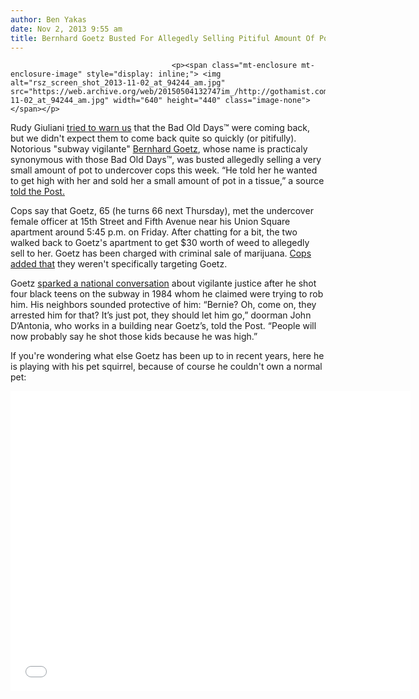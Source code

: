 ```yaml
---
author: Ben Yakas
date: Nov 2, 2013 9:55 am
title: Bernhard Goetz Busted For Allegedly Selling Pitiful Amount Of Pot To Cops
---
```


	
										<p><span class="mt-enclosure mt-enclosure-image" style="display: inline;"> <img alt="rsz_screen_shot_2013-11-02_at_94244_am.jpg" src="https://web.archive.org/web/20150504132747im_/http://gothamist.com/attachments/byakas/rsz_screen_shot_2013-11-02_at_94244_am.jpg" width="640" height="440" class="image-none"> </span></p>

<p>Rudy Giuliani <a href="https://web.archive.org/web/20150504132747/http://gothamist.com/2013/11/01/giuliani_de_blasio_will_totally_bri.php">tried to warn us</a> that the Bad Old Days&#x2122; were coming back, but we didn&apos;t expect them to come back quite so quickly (or pitifully). Notorious &quot;subway vigilante&quot; <a href="https://web.archive.org/web/20150504132747/http://gothamist.com/tags/bernhardgoetz">Bernhard Goetz</a>, whose name is practicaly synonymous with those Bad Old Days&#x2122;, was busted allegedly selling a very small amount of pot to undercover cops this week. &#x201C;He told her he wanted to get high with her and sold her a small amount of pot in a &#xAD;tissue,&#x201D; a source <a href="https://web.archive.org/web/20150504132747/http://nypost.com/2013/11/01/infamous-subway-vigilante-busted-selling-weed-to-cops/">told the Post.</a></p>

<p>Cops say that Goetz, 65 (he turns 66 next Thursday), met the undercover female officer at 15th Street and Fifth Avenue near his Union Square apartment around 5:45 p.m. on Friday. After chatting for a bit, the two walked back to Goetz&apos;s apartment to get $30 worth of weed to allegedly sell to her. Goetz has been charged with criminal sale of marijuana. <a href="https://web.archive.org/web/20150504132747/http://www.nydailynews.com/news/crime/subway-vigilante-bernie-goetz-arrested-peddling-pot-article-1.1504621">Cops added that</a> they weren&apos;t specifically targeting Goetz.</p>

<p>Goetz <a href="https://web.archive.org/web/20150504132747/http://gothamist.com/2012/12/22/flashback_high_schoolers_weigh_in_o.php">sparked a national conversation</a> about vigilante justice after he shot four black teens on the subway in 1984 whom he claimed were trying to rob him. His neighbors sounded protective of him: &#x201C;Bernie? Oh, come on, they arrested him for that? It&#x2019;s just pot, they should let him go,&#x201D; doorman John D&#x2019;Antonia, who works in a building near Goetz&#x2019;s, told the Post. &#x201C;People will now probably say he shot those kids because he was high.&#x201D;</p>

<p>If you&apos;re wondering what else Goetz has been up to in recent years, here he is playing with his pet squirrel, because of course he couldn&apos;t own a normal pet:</p>

<p><iframe width="640" height="480" src="//web.archive.org/web/20150504132747if_/http://www.youtube.com/embed/FjF5ccIrP8Q" frameborder="0" allowfullscreen></iframe></p>					
										
									
				